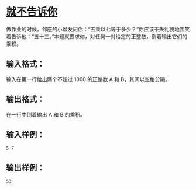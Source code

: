 # [就不告诉你](https://pintia.cn/problem-sets/994805260223102976/problems/1038429065476579328)

做作业的时候，邻座的小盆友问你：“五乘以七等于多少？”你应该不失礼貌地围笑着告诉他：“五十三。”本题就要求你，对任何一对给定的正整数，倒着输出它们的乘积。

## 输入格式：

输入在第一行给出两个不超过 1000 的正整数 A 和 B，其间以空格分隔。

## 输出格式：

在一行中倒着输出 A 和 B 的乘积。

## 输入样例：

    5 7

## 输出样例：

    53